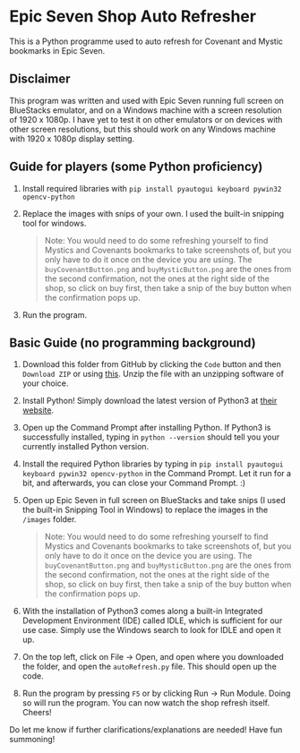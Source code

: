 # Epic Seven Shop Auto Refresher

This is a Python programme used to auto refresh for Covenant and Mystic bookmarks in Epic Seven.

## Disclaimer

This program was written and used with Epic Seven running full screen on BlueStacks emulator, and on a Windows machine with a screen resolution of 1920 x 1080p. I have yet to test it on other emulators or on devices with other screen resolutions, but this should work on any Windows machine with 1920 x 1080p display setting.

## Guide for players (some Python proficiency)

1. Install required libraries with `pip install pyautogui keyboard pywin32 opencv-python`
2. Replace the images with snips of your own. I used the built-in snipping tool for windows.

    > Note: You would need to do some refreshing yourself to find Mystics and Covenants bookmarks to take screenshots of, but you only have to do it once on the device you are using. The `buyCovenantButton.png` and `buyMysticButton.png` are the ones from the second confirmation, not the ones at the right side of the shop, so click on buy first, then take a snip of the buy button when the confirmation pops up.

3. Run the program.

## Basic Guide (no programming background)

1. Download this folder from GitHub by clicking the `Code` button and then `Download ZIP` or using [this](https://github.com/kynapy/e7-shop-auto-refresh/archive/refs/heads/main.zip). Unzip the file with an unzipping software of your choice.
2. Install Python! Simply download the latest version of Python3 at [their website](https://www.python.org/downloads/).
3. Open up the Command Prompt after installing Python. If Python3 is successfully installed, typing in `python --version` should tell you your currently installed Python version.
4. Install the required Python libraries by typing in `pip install pyautogui keyboard pywin32 opencv-python` in the Command Prompt. Let it run for a bit, and afterwards, you can close your Command Prompt. :)
5. Open up Epic Seven in full screen on BlueStacks and take snips (I used the built-in Snipping Tool in Windows) to replace the images in the `/images` folder.

    > Note: You would need to do some refreshing yourself to find Mystics and Covenants bookmarks to take screenshots of, but you only have to do it once on the device you are using. The `buyCovenantButton.png` and `buyMysticButton.png` are the ones from the second confirmation, not the ones at the right side of the shop, so click on buy first, then take a snip of the buy button when the confirmation pops up.

6. With the installation of Python3 comes along a built-in Integrated Development Environment (IDE) called IDLE, which is sufficient for our use case. Simply use the Windows search to look for IDLE and open it up.
7. On the top left, click on File -> Open, and open where you downloaded the folder, and open the `autoRefresh.py` file. This should open up the code.
8. Run the program by pressing `F5` or by clicking Run -> Run Module. Doing so will run the program. You can now watch the shop refresh itself. Cheers!

Do let me know if further clarifications/explanations are needed! Have fun summoning!
